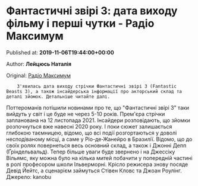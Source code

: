 
# Фантастичні звірі 3: дата виходу фільму і перші чутки - Радіо Максимум

Published at: **2019-11-06T19:44:00+00:00**

Author: **Лейцюсь Наталія**

Original: [Радіо Максимум](https://maximum.fm/fantastichni-zviri-3-data-vihodu-filmu-i-pershi-chutki_n169170)


        З'явилась дата виходу стрічки Фантастичні звірі 3 (Fantastic Beasts 3), а також інсайдерська інформації про акторський склад та деталі зйомок. Детальніше читайте далі.
      
Поттероманів потішили новинами про те, що "Фантастичні звірі 3" таки вийдуть у світ і це буде не через 5-10 років. Прем'єра стрічки запланована на 12 листопада 2021.
Інсайдери розповідають, що зйомки розпочнуться вже навесні 2020 року. І поки сюжет залишається глибокою таємницею, відомо, що всі події розгортаються у доволі несподіваному місці, а саме у Ріо-де-Жанейро в Бразилії.
Відомо, що до своїх ролях повернеться весь основний склад, а також і Джонні Депп (Ґріндельвальд). Тепер більше уваги буде звернено і на Джессіку Вільямс, яку можна було на кілька митей побачити у попередній частині в ролі професором школи Ільверморні. Крісло режисера знову посяде Девід Йейтс, а сценарієм займуться Стівен Кловс та Джоан Роулінг.
Джерело: kanobu

